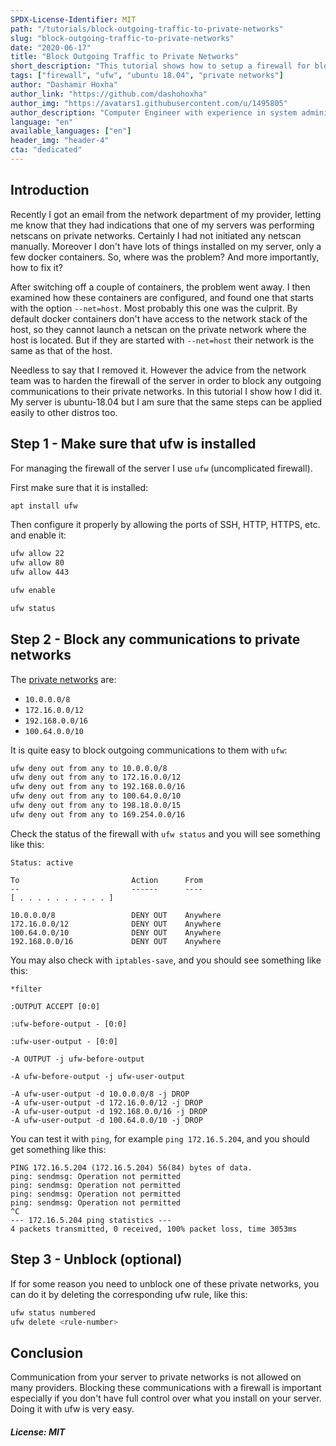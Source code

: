 ```yaml
---
SPDX-License-Identifier: MIT
path: "/tutorials/block-outgoing-traffic-to-private-networks"
slug: "block-outgoing-traffic-to-private-networks"
date: "2020-06-17"
title: "Block Outgoing Traffic to Private Networks"
short_description: "This tutorial shows how to setup a firewall for blocking any outgoing communications from your server to private networks (RFC1918/RFC6598 IP ranges), which is not allowed on many providers."
tags: ["firewall", "ufw", "ubuntu 18.04", "private networks"]
author: "Dashamir Hoxha"
author_link: "https://github.com/dashohoxha"
author_img: "https://avatars1.githubusercontent.com/u/1495805"
author_description: "Computer Engineer with experience in system administration, network configuration, technical documentation, etc."
language: "en"
available_languages: ["en"]
header_img: "header-4"
cta: "dedicated"
---
```


## Introduction

Recently I got an email from the network department of my provider, letting me know that they had indications that one of my servers was performing netscans on private networks. Certainly I had not initiated any netscan manually. Moreover I don't have lots of things installed on my server, only a few docker containers. So, where was the problem? And more importantly, how to fix it?

After switching off a couple of containers, the problem went away. I then examined how these containers are configured, and found one that starts with the option `--net=host`. Most probably this one was the culprit. By default docker containers don't have access to the network stack of the host, so they cannot launch a netscan on the private network where the host is located. But if they are started with `--net=host` their network is the same as that of the host.

Needless to say that I removed it. However the advice from the network team was to harden the firewall of the server in order to block any outgoing communications to their private networks. In this tutorial I show how I did it. My server is ubuntu-18.04 but I am sure that the same steps can be applied easily to other distros too.

## Step 1 - Make sure that ufw is installed

For managing the firewall of the server I use `ufw` (uncomplicated firewall).

First make sure that it is installed:

```bash
apt install ufw
```

Then configure it properly by allowing the ports of SSH, HTTP, HTTPS, etc. and enable it:

```bash
ufw allow 22
ufw allow 80
ufw allow 443

ufw enable

ufw status
```

## Step 2 - Block any communications to private networks

The [private networks](https://en.wikipedia.org/wiki/Private_network) are:

- `10.0.0.0/8`
- `172.16.0.0/12`
- `192.168.0.0/16`
- `100.64.0.0/10`

It is quite easy to block outgoing communications to them with `ufw`:

```bash
ufw deny out from any to 10.0.0.0/8
ufw deny out from any to 172.16.0.0/12
ufw deny out from any to 192.168.0.0/16
ufw deny out from any to 100.64.0.0/10
ufw deny out from any to 198.18.0.0/15
ufw deny out from any to 169.254.0.0/16
```

Check the status of the firewall with `ufw status` and you will see something like this:

```console
Status: active

To                         Action      From
--                         ------      ----
[ . . . . . . . . . . ]

10.0.0.0/8                 DENY OUT    Anywhere
172.16.0.0/12              DENY OUT    Anywhere
100.64.0.0/10              DENY OUT    Anywhere
192.168.0.0/16             DENY OUT    Anywhere
```

You may also check with `iptables-save`, and you should see something like this:

```console
*filter

:OUTPUT ACCEPT [0:0]

:ufw-before-output - [0:0]

:ufw-user-output - [0:0]

-A OUTPUT -j ufw-before-output

-A ufw-before-output -j ufw-user-output

-A ufw-user-output -d 10.0.0.0/8 -j DROP
-A ufw-user-output -d 172.16.0.0/12 -j DROP
-A ufw-user-output -d 192.168.0.0/16 -j DROP
-A ufw-user-output -d 100.64.0.0/10 -j DROP
```

You can test it with `ping`, for example `ping 172.16.5.204`, and you should get something like this:

```console
PING 172.16.5.204 (172.16.5.204) 56(84) bytes of data.
ping: sendmsg: Operation not permitted
ping: sendmsg: Operation not permitted
ping: sendmsg: Operation not permitted
ping: sendmsg: Operation not permitted
^C
--- 172.16.5.204 ping statistics ---
4 packets transmitted, 0 received, 100% packet loss, time 3053ms
```

## Step 3 - Unblock (optional)

If for some reason you need to unblock one of these private networks, you can do it by deleting the corresponding ufw rule, like this:

```bash
ufw status numbered
ufw delete <rule-number>
```

## Conclusion

Communication from your server to private networks is not allowed on many providers. Blocking these communications with a firewall is important
especially if you don't have full control over what you install on your server. Doing it with ufw is very easy.

##### License: MIT

<!--

Contributor's Certificate of Origin

By making a contribution to this project, I certify that:

(a) The contribution was created in whole or in part by me and I have
    the right to submit it under the license indicated in the file; or

(b) The contribution is based upon previous work that, to the best of my
    knowledge, is covered under an appropriate license and I have the
    right under that license to submit that work with modifications,
    whether created in whole or in part by me, under the same license
    (unless I am permitted to submit under a different license), as
    indicated in the file; or

(c) The contribution was provided directly to me by some other person
    who certified (a), (b) or (c) and I have not modified it.

(d) I understand and agree that this project and the contribution are
    public and that a record of the contribution (including all personal
    information I submit with it, including my sign-off) is maintained
    indefinitely and may be redistributed consistent with this project
    or the license(s) involved.

Signed-off-by: [Dashamir Hoxha, dashohoxha@gmail.com]

-->
